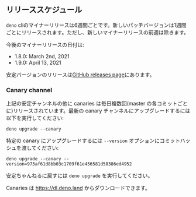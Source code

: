 <!-- ## Release Schedule -->
## リリーススケジュール

<!--
A new minor release for the `deno` cli is released every 6 weeks. A new patch
version is released weekly, except in the week before a new minor release.
-->
`deno` cliのマイナーリリースは6週間ごとです。新しいパッチバージョンは1週間ごとにリリースされます。ただし、新しいマイナーリリースの前週は除きます。

<!-- The release dates for the upcoming minor releases are: -->
今後のマイナーリリースの日付は:

- 1.8.0: March 2nd, 2021
- 1.9.0: April 13, 2021

<!--
Stable releases can be found on the
[GitHub releases page](https://github.com/denoland/deno/releases).
-->
安定バージョンのリリースは[GitHub releases page](https://github.com/denoland/deno/releases)にあります。

### Canary channel

<!--
In addition to the stable channel described above, canaries are released
multiple times daily (for each commit on master). You can upgrade to the latest
canary release by running:
-->
上記の安定チャンネルの他に canaries は毎日複数回(master の各コミットごとに)リリースされています。最新の canary チャンネルにアップグレードするには以下を実行してください:

```
deno upgrade --canary
```

<!-- To update to a specific canary, pass the commit hash in the `--version` option: -->
特定の canary にアップグレードするには `--version` オプションにコミットハッシュを渡してください:

```
deno upgrade --canary --version=973af61d8bb03c1709f61e456581d58386ed4952
```

<!-- To switch back to the stable channel, run `deno upgrade`. -->
安定ちゃんねるに戻すには `deno upgrade` を実行してください。

<!-- Canaries can be downloaded from https://dl.deno.land. -->
Canaries は https://dl.deno.land からダウンロードできます。
